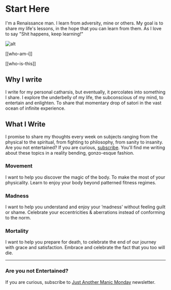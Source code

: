 # Start Here
I'm a Renaissance man. I learn from adversity, mine or others. My goal is to share my life's lessons, in the hope that you can learn from them. As I love to say "Shit happens, keep learning!"

![alt](https://photos.collectednotes.com/photos/5688/6dfc12ea-9cf4-4fd0-ab4a-45e907e9071c)

[[who-am-i]]

[[who-is-this]]

## Why I write
I write for my personal catharsis, but eventually, it percolates into something I share. I explore the underbelly of my life, the subconscious of my mind, to entertain and enlighten. To share that momentary drop of satori in the vast ocean of infinite experience.
## What I Write
I promise to share my thoughts every week on subjects ranging from the physical to the spiritual, from fighting to philosophy, from sanity to insanity. Are you not entertained? If you are curious, [subscribe](https://reddy2go.substack.com/). You'll find me writing about these topics in a reality bending, gonzo-esque fashion.
### Movement
I want to help you discover the magic of the body. To make the most of your physicality. Learn to enjoy your body  beyond patterned fitness regimes.
### Madness
I want to help you understand and enjoy your ’madness’ without feeling guilt or shame. Celebrate your eccentricities & aberrations instead of conforming to the norm.
### Mortality
I want to help you prepare for death, to celebrate the end of our journey with grace and satisfaction. Embrace and celebrate the fact that you too will die.

---
### Are you not Entertained? 
If you are curious, subscribe to [Just Another Manic Monday](https://reddy2go.substack.com/) newsletter.

